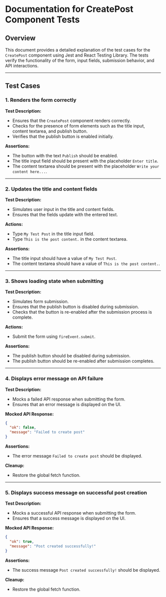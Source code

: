 # Documentation for CreatePost Component Tests

## Overview

This document provides a detailed explanation of the test cases for the `CreatePost` component using Jest and React Testing Library. The tests verify the functionality of the form, input fields, submission behavior, and API interactions.

---

## Test Cases

### 1. Renders the form correctly

**Test Description:**

- Ensures that the `CreatePost` component renders correctly.
- Checks for the presence of form elements such as the title input, content textarea, and publish button.
- Verifies that the publish button is enabled initially.

**Assertions:**

- The button with the text `Publish` should be enabled.
- The title input field should be present with the placeholder `Enter title`.
- The content textarea should be present with the placeholder `Write your content here...`.

---

### 2. Updates the title and content fields

**Test Description:**

- Simulates user input in the title and content fields.
- Ensures that the fields update with the entered text.

**Actions:**

- Type `My Test Post` in the title input field.
- Type `This is the post content.` in the content textarea.

**Assertions:**

- The title input should have a value of `My Test Post`.
- The content textarea should have a value of `This is the post content.`.

---

### 3. Shows loading state when submitting

**Test Description:**

- Simulates form submission.
- Ensures that the publish button is disabled during submission.
- Checks that the button is re-enabled after the submission process is complete.

**Actions:**

- Submit the form using `fireEvent.submit`.

**Assertions:**

- The publish button should be disabled during submission.
- The publish button should be re-enabled after submission completes.

---

### 4. Displays error message on API failure

**Test Description:**

- Mocks a failed API response when submitting the form.
- Ensures that an error message is displayed on the UI.

**Mocked API Response:**

```json
{
  "ok": false,
  "message": "Failed to create post"
}
```

**Assertions:**

- The error message `Failed to create post` should be displayed.

**Cleanup:**

- Restore the global fetch function.

---

### 5. Displays success message on successful post creation

**Test Description:**

- Mocks a successful API response when submitting the form.
- Ensures that a success message is displayed on the UI.

**Mocked API Response:**

```json
{
  "ok": true,
  "message": "Post created successfully!"
}
```

**Assertions:**

- The success message `Post created successfully!` should be displayed.

**Cleanup:**

- Restore the global fetch function.
